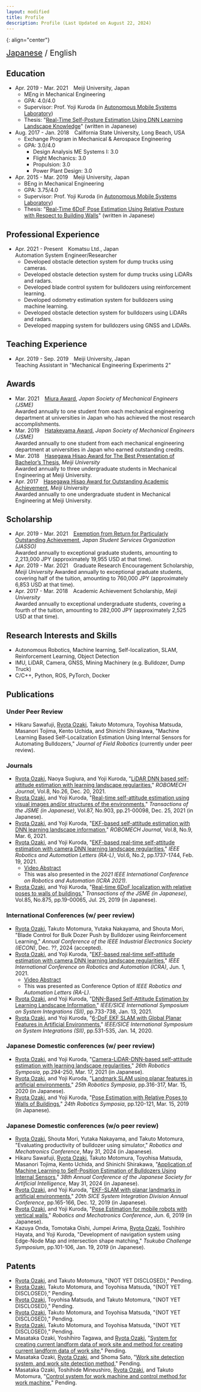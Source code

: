 ```yaml
---
layout: modified
title: Profile
description: Profile (Last Updated on August 22, 2024)
---
```


{: align="center"}
<div style="font-size: 1.5em">
<a href="https://ozakiryota.github.io/about_me/">Japanese</a> / English
</div>

## Education
- Apr. 2019 - Mar. 2021&emsp;Meiji University, Japan
  - MEng in Mechanical Engineering
  - GPA: 4.0/4.0
  - Supervisor: Prof. Yoji Kuroda (in [Autonomous Mobile Systems Laboratory](https://amslab.tech/))
  - Thesis: "[Real-Time Self-Posture Estimation Using DNN Learning Landscape Knowledge](https://ozakiryota.github.io/about_me/papers/master_thesis.pdf)" (written in Japanese)
- Aug. 2017 - Jan. 2018&emsp;California State University, Long Beach, USA
  - Exchange Program in Mechanical & Aerospace Engineering
  - GPA: 3.0/4.0
    - Design Analysis ME Systems I: 3.0
    - Flight Mechanics: 3.0
    - Propulsion: 3.0
    - Power Plant Design: 3.0
- Apr. 2015 - Mar. 2019&emsp;Meiji University, Japan  
  - BEng in Mechanical Engineering
  - GPA: 3.75/4.0
  - Supervisor: Prof. Yoji Kuroda (in [Autonomous Mobile Systems Laboratory](https://amslab.tech/))
  - Thesis: "[Real-Time 6DoF Pose Estimation Using Relative Posture with Respect to Building Walls](https://ozakiryota.github.io/about_me/papers/bachelor_thesis.pdf)" (written in Japanese)

## Professional Experience
- Apr. 2021 - Present&emsp;Komatsu Ltd., Japan  
  Automation System Engineer/Researcher 
  - Developed obstacle detection system for dump trucks using cameras.
  - Developed obstacle detection system for dump trucks using LiDARs and radars.
  - Developed blade control system for bulldozers using reinforcement learning.
  - Developed odometry estimation system for bulldozers using machine learning.
  - Developed obstacle detection system for bulldozers using LiDARs and radars.
  - Developed mapping system for bulldozers using GNSS and LiDARs.

## Teaching Experience
- Apr. 2019 - Sep. 2019&emsp;Meiji University, Japan  
  Teaching Assistant in "Mechanical Engineering Experiments 2"

## Awards
- Mar. 2021&emsp;[Miura Award](https://www.jsme.or.jp/event_project/award/miura-award/), *Japan Society of Mechanical Engineers (JSME)*  
  Awarded annually to one student from each mechanical engineering department at universities in Japan who has achieved the most research accomplishments.
- Mar. 2019&emsp;[Hatakeyama Award](https://www.jsme.or.jp/archive/award/shou4-18.pdf), *Japan Society of Mechanical Engineers (JSME)*  
  Awarded annually to one student from each mechanical engineering department at universities in Japan who earned outstanding credits.
- Mar. 2018&emsp;[Hasegawa Hisao Award for The Best Presentation of Bachelor’s Thesis](http://www.isc.meiji.ac.jp/~mech/HasegawaHisaoAward/index.html), *Meiji University*  
  Awarded annually to three undergraduate students in Mechanical Engineering at Meiji University.
- Apr. 2017&emsp;[Hasegawa Hisao Award for Outstanding Academic Achievement](http://www.isc.meiji.ac.jp/~mech/HasegawaHisaoAward/index.html), *Meiji University*  
  Awarded annually to one undergraduate student in Mechanical Engineering at Meiji University.

## Scholarship
- Apr. 2019 - Mar. 2021&emsp;[Exemption from Return for Particularly Outstanding Achievement](https://www.jasso.go.jp/shogakukin/saiyochu/gyosekimenjo/index.html), *Japan Student Services Organization (JASSO)*  
  Awarded annually to exceptional graduate students, amounting to 2,213,000 JPY (approximately 19,955 USD at that time).
- Apr. 2019 - Mar. 2021&emsp;Graduate Research Encouragement Scholarship, *Meiji University*
  Awarded annually to exceptional graduate students, covering half of the tuition, amounting to 760,000 JPY (approximately 6,853 USD at that time).
- Apr. 2017 - Mar. 2018&emsp;Academic Achievement Scholarship, *Meiji University*  
  Awarded annually to exceptional undergraduate students, covering a fourth of the tuition, amounting to 282,000 JPY (approximately 2,525 USD at that time).

## Research Interests and Skills
* Autonomous Robotics, Machine learning, Self-localization, SLAM, Reinforcement Learning, Object Detection
* IMU, LiDAR, Camera, GNSS, Mining Machinery (e.g. Bulldozer, Dump Truck)
* C/C++, Python, ROS, PyTorch, Docker

## Publications
### Under Peer Review
- Hikaru Sawafuji, <u>Ryota Ozaki</u>, Takuto Motomura, Toyohisa Matsuda, Masanori Tojima, Kento Uchida, and Shinichi Shirakawa, "Machine Learning Based Self-Localization Estimation Using Internal Sensors for Automating Bulldozers," *Journal of Field Robotics* (currently under peer review).

### Journals
- <u>Ryota Ozaki</u>, Naoya Sugiura, and Yoji Kuroda, "[LiDAR DNN based self-attitude estimation with learning landscape regularities](https://robomechjournal.springeropen.com/articles/10.1186/s40648-021-00213-5)," *ROBOMECH Journal*, Vol.8, No.26, Dec. 20, 2021.
- <u>Ryota Ozaki</u>, and Yoji Kuroda, "[Real-time self-attitude estimation using visual images and/or structures of the environments](https://www.jstage.jst.go.jp/article/transjsme/87/903/87_21-00098/_article/-char/en)," *Transactions of the JSME (in Japanese)*, Vol.87, No.903, pp.21-00098, Dec. 25, 2021 (in Japanese).
- <u>Ryota Ozaki</u>, and Yoji Kuroda, "[EKF-based self-attitude estimation with DNN learning landscape information](https://doi.org/10.1186/s40648-021-00196-3)," *ROBOMECH Journal*, Vol.8, No.9, Mar. 6, 2021.
- <u>Ryota Ozaki</u>, and Yoji Kuroda, "[EKF-based real-time self-attitude estimation with camera DNN learning landscape regularities](https://ieeexplore.ieee.org/document/9359333)," *IEEE Robotics and Automation Letters (RA-L)*, Vol.6, No.2, pp.1737-1744, Feb. 19, 2021.
  - [Video Abstract](https://photos.app.goo.gl/Sykqoau5MabDpg1i6)
  - This was also presented in the *2021 IEEE International Conference on Robotics and Automation (ICRA 2021)*.
- <u>Ryota Ozaki</u>, and Yoji Kuroda, "[Real-time 6DoF localization with relative poses to walls of buildings](https://www.jstage.jst.go.jp/article/transjsme/85/875/85_19-00065/_article/-char/en)," *Transactions of the JSME (in Japanese)*, Vol.85, No.875, pp.19-00065, Jul. 25, 2019 (in Japanese).

### International Conferences (w/ peer review)
- <u>Ryota Ozaki</u>, Takuto Motomura, Yutaka Nakayama, and Shouta Mori, "Blade Control for Bulk Dozer Push by Bulldozer using Reinforcement Learning," *Annual Conference of the IEEE Industrial Electronics Society (IECON)*, Dec. ??, 2024 (accepted).
- <u>Ryota Ozaki</u>, and Yoji Kuroda, "[EKF-based real-time self-attitude estimation with camera DNN learning landscape regularities](https://ieeexplore.ieee.org/document/9359333)," *IEEE International Conference on Robotics and Automation (ICRA)*, Jun. 1, 2021.
  - [Video Abstract](https://photos.app.goo.gl/Sykqoau5MabDpg1i6)
  - This was presented as Conference Option of *IEEE Robotics and Automation Letters (RA-L)*.
- <u>Ryota Ozaki</u>, and Yoji Kuroda, "[DNN-Based Self-Attitude Estimation by Learning Landscape Information](https://ieeexplore.ieee.org/document/9382642)," *IEEE/SICE International Symposium on System Integrations (SII)*, pp.733-738, Jan. 13, 2021.
- <u>Ryota Ozaki</u>, and Yoji Kuroda, "[6-DoF EKF SLAM with Global Planar Features in Artificial Environments](https://ieeexplore.ieee.org/document/9026222)," *IEEE/SICE International Symposium on System Integrations (SII)*, pp.531-535, Jan. 14, 2020.

### Japanese Domestic conferences (w/ peer review)
- <u>Ryota Ozaki</u>, and Yoji Kuroda, "[Camera-LiDAR-DNN-based self-attitude estimation with learning landscape regularities](http://www.robotics-symposia.org/26th/26th_files/Programme_26RS.pdf#page=9)," *26th Robotics Symposia*, pp.294-250, Mar. 17, 2021 (in Japanese).
- <u>Ryota Ozaki</u>, and Yoji Kuroda, "[Landmark SLAM using planar features in artificial environments](http://www.robotics-symposia.org/25th/25th_files/rs25-program_ver2.pdf#page=6)," *25th Robotics Symposia*, pp.316-317, Mar. 15, 2020 (in Japanese).
- <u>Ryota Ozaki</u>, and Yoji Kuroda, "[Pose Estimation with Relative Poses to Walls of Buildings](http://www.robotics-symposia.org/24th/24th_files/rs24-program_f.pdf#page=13)," *24th Robotics Symposia*, pp.120-121, Mar. 15, 2019 (in Japanese).

### Japanese Domestic conferences (w/o peer review)
- <u>Ryota Ozaki</u>, Shouta Mori, Yutaka Nakayama, and Takuto Motomura, "Evaluating productivity of bulldozer using simulator," *Robotics and Mechatronics Conference*, May 31, 2024 (in Japanese).
- Hikaru Sawafuji, <u>Ryota Ozaki</u>, Takuto Motomura, Toyohisa Matsuda, Masanori Tojima, Kento Uchida, and Shinichi Shirakawa, "[Application of Machine Learning to Self-Position Estimation of Bulldozers Using Internal Sensors](https://www.jstage.jst.go.jp/article/pjsai/JSAI2024/0/JSAI2024_4K3GS1003/_article/-char/en)," *38th Annual Conference of the Japanese Society for Artificial Intelligence*, May 31, 2024 (in Japanese).
- <u>Ryota Ozaki</u>, and Yoji Kuroda, "[EKF-SLAM with planar landmarks in artificial environments](https://www.sice-si.org/conf/si2019/%E3%83%97%E3%83%AD%E3%82%B0%E3%83%A9%E3%83%A0%E8%A9%B3%E7%B4%B0_%E8%A8%82%E6%AD%A3%E7%89%88(20191213).pdf#page=18)," *20th SICE System Integration Division Annual Conference*, pp.165-166, Dec. 12, 2019 (in Japanese).
- <u>Ryota Ozaki</u>, and Yoji Kuroda, "[Pose Estimation for mobile robots with vertical walls](https://www.jstage.jst.go.jp/article/jsmermd/2019/0/2019_1P2-S04/_article/-char/en)," *Robotics and Mechatronics Conference*, Jun. 6, 2019 (in Japanese).
- Kazuya Onda, Tomotaka Oishi, Jumpei Arima, <u>Ryota Ozaki</u>, Toshihiro Hayata, and Yoji Kuroda, "Development of navigation system using Edge-Node Map and intersection shape matching," *Tsukuba Challenge Symposium*, pp.101-106, Jan. 19, 2019 (in Japanese).

## Patents
- <u>Ryota Ozaki</u>, and Takuto Motomura, "{NOT YET DISCLOSED}," Pending.
- <u>Ryota Ozaki</u>, Takuto Motomura, and Toyohisa Matsuda, "{NOT YET DISCLOSED}," Pending.
- <u>Ryota Ozaki</u>, Toyohisa Matsuda, and Takuto Motomura, "{NOT YET DISCLOSED}," Pending.
- <u>Ryota Ozaki</u>, Takuto Motomura, and Toyohisa Matsuda, "{NOT YET DISCLOSED}," Pending.
- <u>Ryota Ozaki</u>, Takuto Motomura, and Toyohisa Matsuda, "{NOT YET DISCLOSED}," Pending.
- Masataka Ozaki, Yoshihiro Tagawa, and <u>Ryota Ozaki</u>, "[System for creating current landform data of work site and method for creating current landform data of work site](https://patents.google.com/patent/WO2024101391A1/en)," Pending.
- Masataka Ozaki, <u>Ryota Ozaki</u>, and Shoma Sato, "[Work site detection system, and work site detection method](https://patents.google.com/patent/WO2024070558A1/en)," Pending.
- Masataka Ozaki, Toshihide Mineushiro, <u>Ryota Ozaki</u>, and Takuto Motomura, "[Control system for work machine and control method for work machine](https://patents.google.com/patent/WO2024070520A1/en)," Pending.